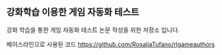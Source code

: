 <h2>강화학습 이용한 게임 자동화 테스트</h2>

강화 학습을 통한 게임 자동화 테스트 논문 작성을 위한 저장소 입니다.

베이스라인으로 사용된 코드
https://github.com/RosaliaTufano/rlgameauthors

